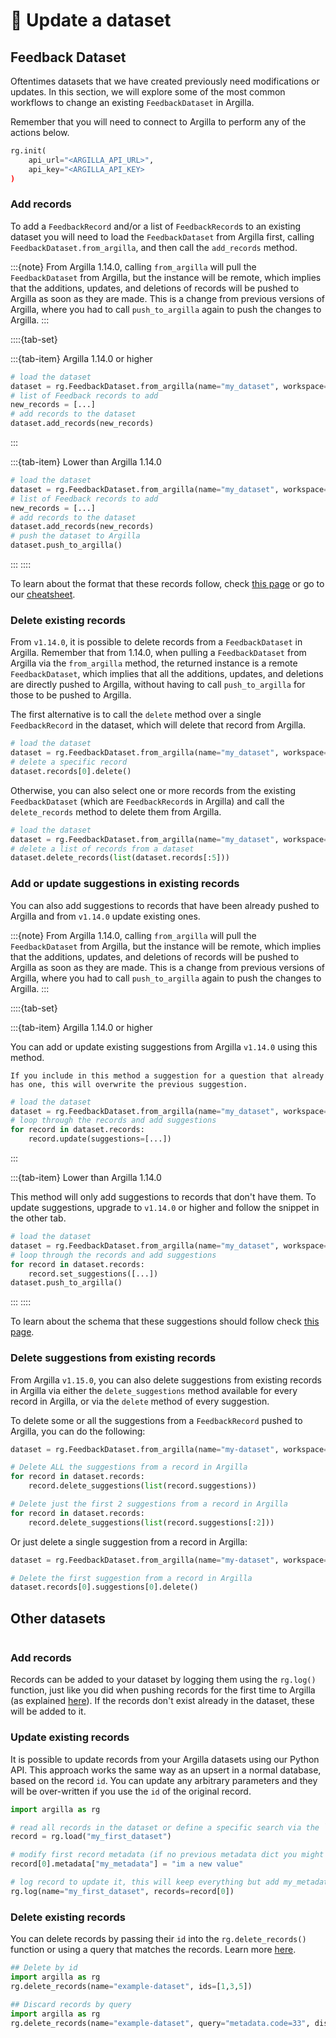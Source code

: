 # 💫 Update a dataset

## Feedback Dataset

Oftentimes datasets that we have created previously need modifications or updates. In this section, we will explore some of the most common workflows to change an existing `FeedbackDataset` in Argilla.

Remember that you will need to connect to Argilla to perform any of the actions below.

```python
rg.init(
    api_url="<ARGILLA_API_URL>",
    api_key="<ARGILLA_API_KEY>
)
```

### Add records

To add a `FeedbackRecord` and/or a list of `FeedbackRecord`s to an existing dataset you will need to load the `FeedbackDataset` from Argilla first, calling `FeedbackDataset.from_argilla`, and then call the `add_records` method.

:::{note}
From Argilla 1.14.0, calling `from_argilla` will pull the `FeedbackDataset` from Argilla, but the instance will be remote, which implies that the additions, updates, and deletions of records will be pushed to Argilla as soon as they are made. This is a change from previous versions of Argilla, where you had to call `push_to_argilla` again to push the changes to Argilla.
:::

::::{tab-set}

:::{tab-item} Argilla 1.14.0 or higher
```python
# load the dataset
dataset = rg.FeedbackDataset.from_argilla(name="my_dataset", workspace="my_workspace")
# list of Feedback records to add
new_records = [...]
# add records to the dataset
dataset.add_records(new_records)
```
:::

:::{tab-item} Lower than Argilla 1.14.0
```python
# load the dataset
dataset = rg.FeedbackDataset.from_argilla(name="my_dataset", workspace="my_workspace")
# list of Feedback records to add
new_records = [...]
# add records to the dataset
dataset.add_records(new_records)
# push the dataset to Argilla
dataset.push_to_argilla()
```
:::
::::

To learn about the format that these records follow, check [this page](create_dataset.md#add-records) or go to our [cheatsheet](/getting_started/cheatsheet.md#create-records).

### Delete existing records

From `v1.14.0`, it is possible to delete records from a `FeedbackDataset` in Argilla. Remember that from 1.14.0, when pulling a `FeedbackDataset` from Argilla via the `from_argilla` method, the returned instance is a remote `FeedbackDataset`, which implies that all the additions, updates, and deletions are directly pushed to Argilla, without having to call `push_to_argilla` for those to be pushed to Argilla.

The first alternative is to call the `delete` method over a single `FeedbackRecord` in the dataset, which will delete that record from Argilla.

```python
# load the dataset
dataset = rg.FeedbackDataset.from_argilla(name="my_dataset", workspace="my_workspace")
# delete a specific record
dataset.records[0].delete()
```

Otherwise, you can also select one or more records from the existing `FeedbackDataset` (which are `FeedbackRecord`s in Argilla) and call the `delete_records` method to delete them from Argilla.

```python
# load the dataset
dataset = rg.FeedbackDataset.from_argilla(name="my_dataset", workspace="my_workspace")
# delete a list of records from a dataset
dataset.delete_records(list(dataset.records[:5]))
```

### Add or update suggestions in existing records

You can also add suggestions to records that have been already pushed to Argilla and from `v1.14.0` update existing ones.

:::{note}
From Argilla 1.14.0, calling `from_argilla` will pull the `FeedbackDataset` from Argilla, but the instance will be remote, which implies that the additions, updates, and deletions of records will be pushed to Argilla as soon as they are made. This is a change from previous versions of Argilla, where you had to call `push_to_argilla` again to push the changes to Argilla.
:::

::::{tab-set}

:::{tab-item} Argilla 1.14.0 or higher

You can add or update existing suggestions from Argilla `v1.14.0` using this method.

```{note}
If you include in this method a suggestion for a question that already has one, this will overwrite the previous suggestion.
```

```python
# load the dataset
dataset = rg.FeedbackDataset.from_argilla(name="my_dataset", workspace="my_workspace")
# loop through the records and add suggestions
for record in dataset.records:
    record.update(suggestions=[...])
```
:::

:::{tab-item} Lower than Argilla 1.14.0

This method will only add suggestions to records that don't have them. To update suggestions, upgrade to `v1.14.0` or higher and follow the snippet in the other tab.

```python
# load the dataset
dataset = rg.FeedbackDataset.from_argilla(name="my_dataset", workspace="my_workspace")
# loop through the records and add suggestions
for record in dataset.records:
    record.set_suggestions([...])
dataset.push_to_argilla()
```
:::
::::

To learn about the schema that these suggestions should follow check [this page](create_dataset.md#add-suggestions).

### Delete suggestions from existing records

From Argilla `v1.15.0`, you can also delete suggestions from existing records in Argilla via either the `delete_suggestions` method available for every record in Argilla, or via the `delete` method of every suggestion.

To delete some or all the suggestions from a `FeedbackRecord` pushed to Argilla, you can do the following:

```python
dataset = rg.FeedbackDataset.from_argilla(name="my-dataset", workspace="my-workspace")

# Delete ALL the suggestions from a record in Argilla
for record in dataset.records:
    record.delete_suggestions(list(record.suggestions))

# Delete just the first 2 suggestions from a record in Argilla
for record in dataset.records:
    record.delete_suggestions(list(record.suggestions[:2]))
```

Or just delete a single suggestion from a record in Argilla:

```python
dataset = rg.FeedbackDataset.from_argilla(name="my-dataset", workspace="my-workspace")

# Delete the first suggestion from a record in Argilla
dataset.records[0].suggestions[0].delete()
```

## Other datasets

```{include} /_common/other_datasets.md
```
### Add records
Records can be added to your dataset by logging them using the `rg.log()` function, just like you did when pushing records for the first time to Argilla (as explained [here](/practical_guides/create_dataset.md#id4)). If the records don't exist already in the dataset, these will be added to it.
### Update existing records
It is possible to update records from your Argilla datasets using our Python API. This approach works the same way as an upsert in a normal database, based on the record `id`. You can update any arbitrary parameters and they will be over-written if you use the `id` of the original record.

```python
import argilla as rg

# read all records in the dataset or define a specific search via the `query` parameter
record = rg.load("my_first_dataset")

# modify first record metadata (if no previous metadata dict you might need to create it)
record[0].metadata["my_metadata"] = "im a new value"

# log record to update it, this will keep everything but add my_metadata field and value
rg.log(name="my_first_dataset", records=record[0])
```

### Delete existing records
You can delete records by passing their `id` into the `rg.delete_records()` function or using a query that matches the records. Learn more [here](/reference/python/python_client.rst#argilla.delete_records).

```python
## Delete by id
import argilla as rg
rg.delete_records(name="example-dataset", ids=[1,3,5])
```
```python
## Discard records by query
import argilla as rg
rg.delete_records(name="example-dataset", query="metadata.code=33", discard_only=True)
```